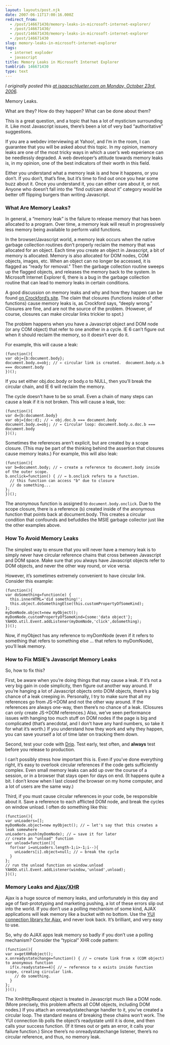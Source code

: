 ```yaml
---
layout: layouts/post.njk
date: 2007-06-11T17:00:16.000Z
redirect_from:
  - /post/146671430/memory-leaks-in-microsoft-internet-explorer/
  - /post/146671430/
  - /post/146671430/memory-leaks-in-microsoft-internet-explorer
  - /post/146671430
slug: memory-leaks-in-microsoft-internet-explorer
tags:
  - internet exploder
  - javascript
title: Memory Leaks in Microsoft Internet Explorer
tumblrid: 146671430
type: text
---
```

<p><cite>I originally posted this <a href="http://isaacschlueter.com/2006/10/msie-memory-leaks/">at isaacschlueter.com on Monday, October 23rd, 2006</a>.</cite></p>

<p>Memory Leaks.</p>

<p>What are they?  How do they happen?  What can be done about them?</p>

<p>This is a great question, and a topic that has a lot of mysticism surrounding it.  Like most Javascript issues, there&rsquo;s been a lot of very bad &ldquo;authoritative&rdquo; suggestions.</p>

<p>If you are a webdev interviewing at Yahoo!, and I&rsquo;m in the room, I can guarantee that you will be asked about this topic.  In my opinion, memory leaks are one of the most tricky ways in which a user&rsquo;s web experience can be needlessly degraded.  A web developer&rsquo;s attitude towards memory leaks is, in my opinion, one of the best indicators of their worth in this field.</p>

<p>Either you understand what a memory leak is and how it happens, or you don&rsquo;t.  If you don&rsquo;t, that&rsquo;s fine, but it&rsquo;s time to find out once you hear some buzz about it.  Once you understand it, you can either care about it, or not.  Anyone who doesn&rsquo;t fall into the &ldquo;find out/care about it&rdquo; category would be better off flipping burgers than writing Javascript.</p>

<!--more-->

<h3>What Are Memory Leaks?</h3>

<p>In general, a &ldquo;memory leak&rdquo; is the failure to release memory that has been allocated to a program.  Over time, a memory leak will result in progressively less memory being available to perform valid functions.</p>

<p>In the browser/Javascript world, a memory leak occurs when the native garbage collection routines don&rsquo;t properly reclaim the memory that was allocated for an object.  Each time you create an object in Javascript, a bit of memory is allocated.  Memory is also allocated for DOM nodes, COM objects, images, etc.  When an object can no longer be accessed, it is flagged as &ldquo;ready for removal.&rdquo;  Then the garbage collection routine sweeps up the flagged objects, and releases the memory back to the system.  In Microsoft Internet Explorer 6, there is a bug in the garbage collection routine that can lead to memory leaks in certain conditions.</p>

<p>A good discussion on memory leaks and why and how they happen can be found <a href="http://www.crockford.com/javascript/memory/leak.html">on Crockford&rsquo;s site</a>.  The claim that closures (functions inside of other functions) cause memory leaks is, as Crockford says, &ldquo;deeply wrong.&rdquo;  Closures are fine, and are not the source of the problem.  (However, of course, closures can make circular links trickier to spot.)</p>

<p>The problem happens when you have a Javascript object and DOM node (or any COM object) that refer to one another in a cycle.  IE 6 can&rsquo;t figure out when it should reclaim the memory, so it doesn&rsquo;t ever do it.</p>

<p>For example, this will cause a leak:</p>

<p><code class="block">(function(){
var obj={b:document.body};
document.body.o=obj; // ← circular link is created.  document.body.o.b === document.body
})();</code></p>

<p>If you set either obj.doc.body or body.o to NULL, then you&rsquo;ll break the circular chain, and IE 6 will reclaim the memory.</p>

<p>The cycle doesn&rsquo;t have to be so small.  Even a chain of many steps can cause a leak if it is not broken.  This will cause a leak, too:</p>

<p><code class="block">(function(){
var d={b:document.body}
var obj={doc:d}; // ← obj.doc.b === document.body
document.body.o=obj; // ← Circular loop: document.body.o.doc.b === document.body
})();</code></p>

<p>Sometimes the references aren&rsquo;t explicit, but are created by a scope closure.  (This may be part of the thinking behind the assertion that closures cause memory leaks.)  For example, this will also leak:</p>

<p><code class="block">(function(){
var b=document.body; // ← create a reference to document.body inside of the outer scope.
b.onclick=function() { // ← b.onclick refers to a function.
  // this function can access "b" due to closure
  // do something...
};
})();</code></p>

<p>The anonymous function is assigned to <code>document.body.onclick</code>.  Due to the scope closure, there is a reference (<code>b</code>) created inside of the anonymous function that points back at document.body.  This creates a circular condition that confounds and befuddles the MSIE garbage collector just like the other examples above.</p>

<h3>How To Avoid Memory Leaks</h3>

<p>The simplest way to ensure that you will never have a memory leak is to simply never have circular reference chains that cross between Javascript and DOM space.  Make sure that you always have Javascript objects refer to DOM objects, and never the other way round, or vice versa.</p>

<p>However, it&rsquo;s sometimes extremely convenient to have circular link.  Consider this example:</p>

<p><code class="block">(function(){
var doSomething=function(e) {
  this.innerHTML='did something!';
  this.object.doSomethingElse(this.customPropertyOfSomeKind);
};
myDomNode.object=new myObject();
myDomNode.customPropertyOfSomeKind={some:'data object'};
YAHOO.util.Event.addListener(myDomNode,'click',doSomething);
})();</code></p>

<p>Now, if myObject has any reference to myDomNode (even if it refers to something that refers to something else &hellip; that refers to myDomNode), you&rsquo;ll leak memory.</p>

<h3>How to Fix MSIE&rsquo;s Javascript Memory Leaks</h3>

<p>So, how to fix this?</p>

<p>First, be aware when you&rsquo;re doing things that may cause a leak.  If it&rsquo;s not a very big gain in code simplicity, then figure out another way around.  If you&rsquo;re hanging a lot of Javascript objects onto DOM objects, there&rsquo;s a big chance of a leak creeping in.  Personally, I try to make sure that all my references go from JS→DOM and not the other way around.  If the references are always one-way, then there&rsquo;s no chance of a leak.  (Closures can only create JS→DOM references.)  Also, we&rsquo;ve seen performance issues with hanging too much stuff on DOM nodes if the page is big and complicated (that&rsquo;s anecdotal, and I don&rsquo;t have any hard numbers, so take it for what it&rsquo;s worth.)
If you understand how they work and why they happen, you can save yourself a lot of time later on tracking them down.</p>

<p>Second, test your code with <a href="http://outofhanwell.com/ieleak/index.php?title=Main_Page">Drip</a>.  Test early, test often, and <strong>always</strong> test before you release to production.</p>

<p>I can&rsquo;t possibly stress how important this is.  Even if you&rsquo;ve done everything right, it&rsquo;s easy to overlook circular references if the code gets sufficiently complex.  Even small memory leaks can add up over the course of a session, or in a browser that stays open for days on end.  (It happens quite a bit.  I don&rsquo;t know when I last closed the browser on my home computer, and a lot of users are the same way.)</p>

<p>Third, if you must cause circular references in your code, be responsible about it.  Save a reference to each afflicted DOM node, and break the cycles on window unload.  I often do something like this:</p>

<p><code class="block">(function(){
var unLoaders=[];
myDomNode.object=new myObject(); // ← let's say that this creates a leak somewhere
unLoaders.push(myDomNode); // ← save it for later
// create an "unload" function
var unload=function(){
  for(var i=unLoaders.length-1;i&gt;-1;i--){
    unLoaders[i].object=null; // ← break the cycle
  }
};
// run the unload function on window.unload
YAHOO.util.Event.addListener(window,'unload',unload);
})();</code></p>

<h3>Memory Leaks and <acronym title="Asynchronous Javascript And Xml">Ajax</acronym>/<acronym title="XmlHttpRequest">XHR</acronym></h3>

<p>Ajax is a huge source of memory leaks, and unfortunately in this day and age of fast-prototyping and marketing pushing, a lot of these errors slip out into the world.  If you don&rsquo;t use a polling mechanism of some kind, AJAX applications will leak memory like a bucket with no bottom.  Use the <a href="http://developer.yahoo.com/yui/connection/">YUI connection library for Ajax</a>, and never look back.  It&rsquo;s brilliant, and very easy to use.</p>

<p>So, why do AJAX apps leak memory so badly if you don&rsquo;t use a polling mechanism?  Consider the &ldquo;typical&rdquo; XHR code pattern:</p>

<p><code class="block">(function(){
var x=getXHRobject();
x.onreadystatechange=function() { // ← create link from x (COM object) to anonymous function
  if(x.readystate==4){ // ← reference to x exists inside function scope, creating circular link.
    // do something.
  }
};
})();</code></p>

<p>The XmlHttpRequest object is treated in Javascript much like a DOM node.  (More precisely, this problem affects all COM objects, including DOM nodes.)  If you attach an onreadystatechange handler to it, you&rsquo;ve created a circular loop.  The standard means of breaking these chains won&rsquo;t work.  The YUI connection lib polls the object&rsquo;s readystate until it is done, and then calls your success function.  (If it times out or gets an error, it calls your failure function.)  Since there&rsquo;s no onreadystatechange listener, there&rsquo;s no circular reference, and thus, no memory leak.</p>
